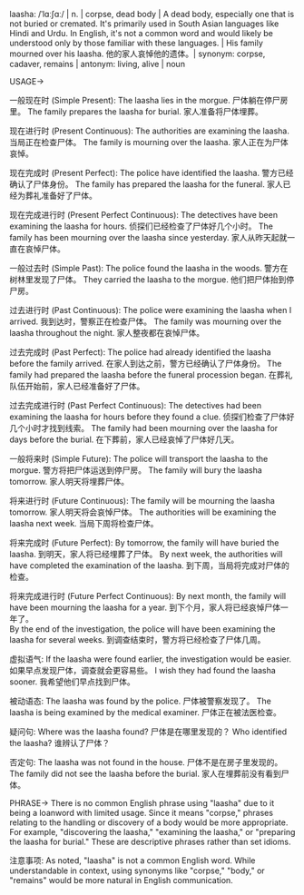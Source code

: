 laasha: /ˈlɑːʃɑː/ | n. | corpse, dead body |  A dead body, especially one that is not buried or cremated.  It's primarily used in South Asian languages like Hindi and Urdu. In English, it's not a common word and would likely be understood only by those familiar with these languages. |  His family mourned over his laasha. 他的家人哀悼他的遗体。| synonym: corpse, cadaver, remains | antonym: living, alive | noun

USAGE->

一般现在时 (Simple Present):
The laasha lies in the morgue. 尸体躺在停尸房里。
The family prepares the laasha for burial. 家人准备将尸体埋葬。

现在进行时 (Present Continuous):
The authorities are examining the laasha. 当局正在检查尸体。
The family is mourning over the laasha. 家人正在为尸体哀悼。

现在完成时 (Present Perfect):
The police have identified the laasha. 警方已经确认了尸体身份。
The family has prepared the laasha for the funeral. 家人已经为葬礼准备好了尸体。

现在完成进行时 (Present Perfect Continuous):
The detectives have been examining the laasha for hours.  侦探们已经检查了尸体好几个小时。
The family has been mourning over the laasha since yesterday. 家人从昨天起就一直在哀悼尸体。


一般过去时 (Simple Past):
The police found the laasha in the woods. 警方在树林里发现了尸体。
They carried the laasha to the morgue. 他们把尸体抬到停尸房。


过去进行时 (Past Continuous):
The police were examining the laasha when I arrived. 我到达时，警察正在检查尸体。
The family was mourning over the laasha throughout the night. 家人整夜都在哀悼尸体。

过去完成时 (Past Perfect):
The police had already identified the laasha before the family arrived. 在家人到达之前，警方已经确认了尸体身份。
The family had prepared the laasha before the funeral procession began. 在葬礼队伍开始前，家人已经准备好了尸体。

过去完成进行时 (Past Perfect Continuous):
The detectives had been examining the laasha for hours before they found a clue. 侦探们检查了尸体好几个小时才找到线索。
The family had been mourning over the laasha for days before the burial. 在下葬前，家人已经哀悼了尸体好几天。


一般将来时 (Simple Future):
The police will transport the laasha to the morgue. 警方将把尸体运送到停尸房。
The family will bury the laasha tomorrow. 家人明天将埋葬尸体。

将来进行时 (Future Continuous):
The family will be mourning the laasha tomorrow. 家人明天将会哀悼尸体。
The authorities will be examining the laasha next week. 当局下周将检查尸体。

将来完成时 (Future Perfect):
By tomorrow, the family will have buried the laasha. 到明天，家人将已经埋葬了尸体。
By next week, the authorities will have completed the examination of the laasha. 到下周，当局将完成对尸体的检查。

将来完成进行时 (Future Perfect Continuous):
By next month, the family will have been mourning the laasha for a year. 到下个月，家人将已经哀悼尸体一年了。  
By the end of the investigation, the police will have been examining the laasha for several weeks. 到调查结束时，警方将已经检查了尸体几周。

虚拟语气:
If the laasha were found earlier, the investigation would be easier. 如果早点发现尸体，调查就会更容易些。
I wish they had found the laasha sooner. 我希望他们早点找到尸体。

被动语态:
The laasha was found by the police. 尸体被警察发现了。
The laasha is being examined by the medical examiner. 尸体正在被法医检查。


疑问句:
Where was the laasha found? 尸体是在哪里发现的？
Who identified the laasha? 谁辨认了尸体？


否定句:
The laasha was not found in the house. 尸体不是在房子里发现的。
The family did not see the laasha before the burial. 家人在埋葬前没有看到尸体。


PHRASE->
There is no common English phrase using "laasha" due to it being a loanword with limited usage.  Since it means "corpse," phrases relating to the handling or discovery of a body would be more appropriate.  For example, "discovering the laasha," "examining the laasha," or "preparing the laasha for burial."  These are descriptive phrases rather than set idioms.


注意事项:  As noted, "laasha" is not a common English word.  While understandable in context, using synonyms like "corpse," "body," or "remains" would be more natural in English communication.
